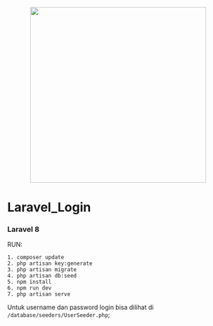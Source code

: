 <p align="center"><a href="https://laravel.com" target="_blank"><img src="https://raw.githubusercontent.com/laravel/art/master/logo-lockup/5%20SVG/2%20CMYK/1%20Full%20Color/laravel-logolockup-cmyk-red.svg" width="400"></a></p>


# Laravel_Login

### Laravel 8

RUN:
```
1. composer update
2. php artisan key:generate
3. php artisan migrate
4. php artisan db:seed
5. npm install 
6. npm run dev
7. php artisan serve
```
Untuk username dan password login bisa dilihat di `/database/seeders/UserSeeder.php`;
